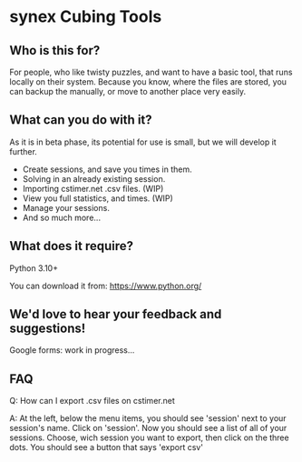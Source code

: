 # synex Cubing Tools

## Who is this for?

For people, who like twisty puzzles, and want to have a basic tool, that runs locally on their system. Because you know, where the files are stored, you can backup the manually, or move to another place very easily.

## What can you do with it?

As it is in beta phase, its potential for use is small, but we will develop it further.

- Create sessions, and save you times in them.
- Solving in an already existing session.
- Importing cstimer.net .csv files. (WIP)
- View you full statistics, and times. (WIP)
- Manage your sessions.
- And so much more...

## What does it require?

Python 3.10+

You can download it from: https://www.python.org/

## We'd love to hear your feedback and suggestions!

Google forms: work in progress...

## FAQ

Q: How can I export .csv files on cstimer.net

A: At the left, below the menu items, you should see 'session' next to your session's name. Click on 'session'. Now you should see a list of all of your sessions. Choose, wich session you want to export, then click on the three dots. You should see a button that says 'export csv'

